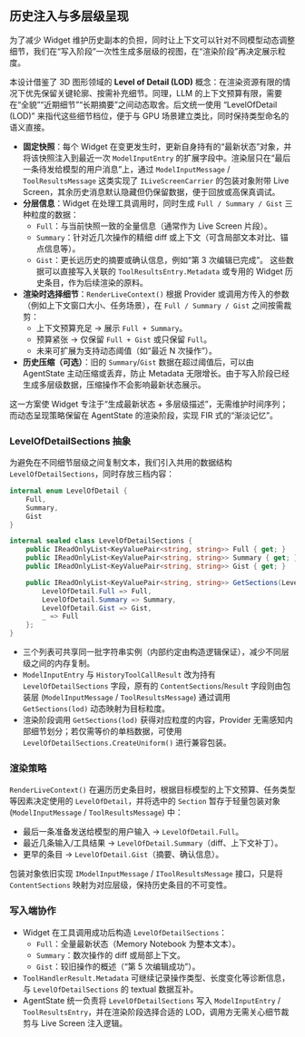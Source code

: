 ## 历史注入与多层级呈现

为了减少 Widget 维护历史副本的负担，同时让上下文可以针对不同模型动态调整细节，我们在“写入阶段”一次性生成多层级的视图，在“渲染阶段”再决定展示粒度。

本设计借鉴了 3D 图形领域的 **Level of Detail (LOD)** 概念：在渲染资源有限的情况下优先保留关键轮廓、按需补充细节。同理，LLM 的上下文预算有限，需要在“全貌”“近期细节”“长期摘要”之间动态取舍。后文统一使用 “LevelOfDetail (LOD)” 来指代这些细节档位，便于与 GPU 场景建立类比，同时保持类型命名的语义直接。

- **固定快照**：每个 Widget 在变更发生时，更新自身持有的“最新状态”对象，并将该快照注入到最近一次 `ModelInputEntry` 的扩展字段中。渲染层只在“最后一条待发给模型的用户消息”上，通过 `ModelInputMessage` / `ToolResultsMessage` 这类实现了 `ILiveScreenCarrier` 的包装对象附带 Live Screen，其余历史消息默认隐藏但仍保留数据，便于回放或高保真调试。
- **分层信息**：Widget 在处理工具调用时，同时生成 `Full / Summary / Gist` 三种粒度的数据：
    - `Full`：与当前快照一致的全量信息（通常作为 Live Screen 片段）。
    - `Summary`：针对近几次操作的精细 diff 或上下文（可含局部文本对比、锚点信息等）。
    - `Gist`：更长远历史的摘要或确认信息，例如“第 3 次编辑已完成”。
 这些数据可以直接写入关联的 `ToolResultsEntry.Metadata` 或专用的 Widget 历史条目，作为后续渲染的原料。
- **渲染时选择细节**：`RenderLiveContext()` 根据 Provider 或调用方传入的参数（例如上下文窗口大小、任务场景），在 `Full / Summary / Gist` 之间按需裁剪：
    - 上下文预算充足 → 展示 `Full + Summary`。
    - 预算紧张 → 仅保留 `Full + Gist` 或只保留 `Full`。
    - 未来可扩展为支持动态阈值（如“最近 N 次操作”）。
- **历史压缩（可选）**：旧的 `Summary`/`Gist` 数据在超过阈值后，可以由 AgentState 主动压缩或丢弃，防止 Metadata 无限增长。由于写入阶段已经生成多层级数据，压缩操作不会影响最新状态展示。

这一方案使 Widget 专注于“生成最新状态 + 多层级描述”，无需维护时间序列；而动态呈现策略保留在 AgentState 的渲染阶段，实现 FIR 式的“渐淡记忆”。

### LevelOfDetailSections 抽象

为避免在不同细节层级之间复制文本，我们引入共用的数据结构 `LevelOfDetailSections`，同时存放三档内容：

```csharp
internal enum LevelOfDetail {
    Full,
    Summary,
    Gist
}

internal sealed class LevelOfDetailSections {
    public IReadOnlyList<KeyValuePair<string, string>> Full { get; }
    public IReadOnlyList<KeyValuePair<string, string>> Summary { get; }
    public IReadOnlyList<KeyValuePair<string, string>> Gist { get; }

    public IReadOnlyList<KeyValuePair<string, string>> GetSections(LevelOfDetail lod) => lod switch {
        LevelOfDetail.Full => Full,
        LevelOfDetail.Summary => Summary,
        LevelOfDetail.Gist => Gist,
        _ => Full
    };
}
```

- 三个列表可共享同一批字符串实例（内部约定由构造逻辑保证），减少不同层级之间的内存复制。
- `ModelInputEntry` 与 `HistoryToolCallResult` 改为持有 `LevelOfDetailSections` 字段，原有的 `ContentSections`/`Result` 字段则由包装层 (`ModelInputMessage` / `ToolResultsMessage`) 通过调用 `GetSections(lod)` 动态映射为目标粒度。
- 渲染阶段调用 `GetSections(lod)` 获得对应粒度的内容，Provider 无需感知内部细节划分；若仅需等价的单档数据，可使用 `LevelOfDetailSections.CreateUniform()` 进行兼容包装。

### 渲染策略

`RenderLiveContext()` 在遍历历史条目时，根据目标模型的上下文预算、任务类型等因素决定使用的 `LevelOfDetail`，并将选中的 `Section` 暂存于轻量包装对象 (`ModelInputMessage` / `ToolResultsMessage`) 中：

- 最后一条准备发送给模型的用户输入 → `LevelOfDetail.Full`。
- 最近几条输入/工具结果 → `LevelOfDetail.Summary`（diff、上下文补丁）。
- 更早的条目 → `LevelOfDetail.Gist`（摘要、确认信息）。

包装对象依旧实现 `IModelInputMessage` / `IToolResultsMessage` 接口，只是将 `ContentSections` 映射为对应层级，保持历史条目的不可变性。

### 写入端协作

- Widget 在工具调用成功后构造 `LevelOfDetailSections`：
  - `Full`：全量最新状态（Memory Notebook 为整本文本）。
  - `Summary`：数次操作的 diff 或局部上下文。
  - `Gist`：较旧操作的概述（“第 5 次编辑成功”）。
- `ToolHandlerResult.Metadata` 可继续记录操作类型、长度变化等诊断信息，与 `LevelOfDetailSections` 的 textual 数据互补。
- AgentState 统一负责将 `LevelOfDetailSections` 写入 `ModelInputEntry` / `ToolResultsEntry`，并在渲染阶段选择合适的 LOD，调用方无需关心细节裁剪与 Live Screen 注入逻辑。
